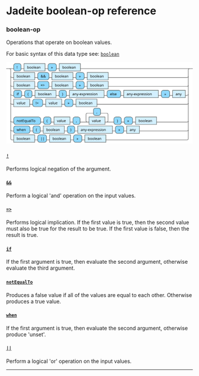 <!---
  This markdown file was generated. Do not edit.
  -->

# Jadeite boolean-op reference

### <a name="boolean-op"></a>boolean-op

Operations that operate on boolean values.

For basic syntax of this data type see: [`boolean`](jadeite-basic-syntax-reference.md#boolean)

!["boolean-op"](./halite-bnf-diagrams/boolean-op-j.svg)

#### [`!`](jadeite-full-reference.md#_B)

Performs logical negation of the argument.

#### [`&&`](jadeite-full-reference.md#&&)

Perform a logical 'and' operation on the input values.

#### [`=>`](jadeite-full-reference.md#_E_G)

Performs logical implication. If the first value is true, then the second value must also be true for the result to be true. If the first value is false, then the result is true.

#### [`if`](jadeite-full-reference.md#if)

If the first argument is true, then evaluate the second argument, otherwise evaluate the third argument.

#### [`notEqualTo`](jadeite-full-reference.md#notEqualTo)

Produces a false value if all of the values are equal to each other. Otherwise produces a true value.

#### [`when`](jadeite-full-reference.md#when)

If the first argument is true, then evaluate the second argument, otherwise produce 'unset'.

#### [`||`](jadeite-full-reference.md#||)

Perform a logical 'or' operation on the input values.

---
